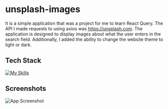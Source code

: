 ﻿# unsplash-images

It is a simple application that was a project for me to learn React Query. The API I made requests to using axios was https://unsplash.com. The application is designed to display images about what the user enters in the search field. Additionally, I added the ability to change the website theme to light or dark.

## Tech Stack

[![My Skills](https://skillicons.dev/icons?i=js,react,html,css)](https://skillicons.dev)

## Screenshots

![App Screenshot](https://thumbs2.imgbox.com/88/d7/KhjUXeC5_t.png)
